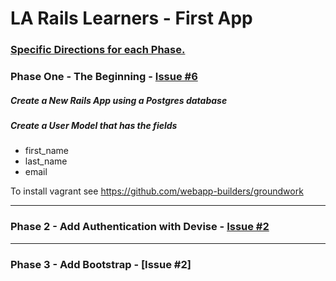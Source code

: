 # LA Rails Learners - First App

### [Specific Directions for each Phase.](https://gist.github.com/jendiamond/f6432d1a102b2ca6a429)

### Phase One - The Beginning - [Issue #6](https://github.com/LARailsLearners/_first_app_instructions/issues/6)

##### Create a New Rails App using a Postgres database

##### Create a User Model that has the fields 

+ first_name
+ last_name
+ email

To install vagrant see https://github.com/webapp-builders/groundwork

-----

### Phase 2 - Add Authentication with Devise - [Issue #2](https://github.com/LARailsLearners/_first_app_instructions/issues/2)

-----

### Phase 3 - Add Bootstrap - [Issue #2]

